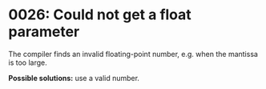 # 0026: Could not get a float parameter

The compiler finds an invalid floating-point number, e.g. when the mantissa is too large.

**Possible solutions:** use a valid number.

